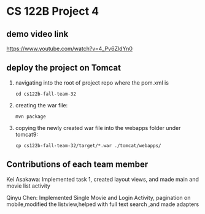 # CS 122B Project 4

## demo video link

https://www.youtube.com/watch?v=4_Pv6ZldYn0

## deploy the project on Tomcat

<ol>
  <li>navigating into the root of project repo where the pom.xml is
  
   
    cd cs122b-fall-team-32
    
  </li>
<li>creating the war file: <br/>

```
mvn package
```

</li>
<li>
copying the newly created war file into the webapps folder under tomcat9:

```
cp cs122b-fall-team-32/target/*.war ./tomcat/webapps/
```

</li>
</ol>

## Contributions of each team member

Kei Asakawa: Implemented task 1, created layout views, and made main and movie list activity

Qinyu Chen: Implemented Single Movie and Login Activity, pagination on mobile,modified the listview,helped with full text search ,and made adapters


